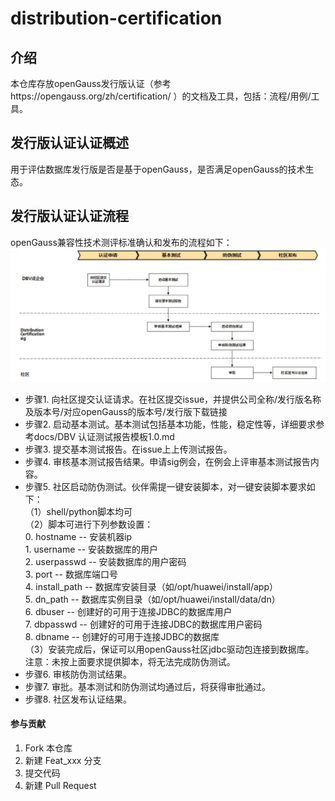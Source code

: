 # distribution-certification

## 介绍
本仓库存放openGauss发行版认证（参考https://opengauss.org/zh/certification/ ）的文档及工具，包括：流程/用例/工具。

## 发行版认证认证概述
用于评估数据库发行版是否是基于openGauss，是否满足openGauss的技术生态。

## 发行版认证认证流程
openGauss兼容性技术测评标准确认和发布的流程如下：
![openGauss发行版认证流程](docs/openGuass发行版认证流程.png)

- 步骤1. 向社区提交认证请求。在社区提交issue，并提供公司全称/发行版名称及版本号/对应openGauss的版本号/发行版下载链接
- 步骤2. 启动基本测试。基本测试包括基本功能，性能，稳定性等，详细要求参考docs/DBV 认证测试报告模板1.0.md
- 步骤3. 提交基本测试报告。在issue上上传测试报告。
- 步骤4. 审核基本测试报告结果。申请sig例会，在例会上评审基本测试报告内容。
- 步骤5. 社区启动防伪测试。伙伴需提一键安装脚本，对一键安装脚本要求如下：   
    （1）shell/python脚本均可   
    （2）脚本可进行下列参数设置：   
        0. hostname -- 安装机器ip   
        1. username -- 安装数据库的用户   
        2. userpasswd -- 安装数据库的用户密码   
        3. port -- 数据库端口号   
        4. install_path -- 数据库安装目录（如/opt/huawei/install/app）   
        5. dn_path -- 数据库实例目录（如/opt/huawei/install/data/dn）   
        6. dbuser -- 创建好的可用于连接JDBC的数据库用户   
        7. dbpasswd -- 创建好的可用于连接JDBC的数据库用户密码   
        8. dbname -- 创建好的可用于连接JDBC的数据库   
    （3）安装完成后，保证可以用openGauss社区jdbc驱动包连接到数据库。   
    注意：未按上面要求提供脚本，将无法完成防伪测试。   
- 步骤6. 审核防伪测试结果。
- 步骤7. 审批。基本测试和防伪测试均通过后，将获得审批通过。
- 步骤8. 社区发布认证结果。

#### 参与贡献

1.  Fork 本仓库
2.  新建 Feat_xxx 分支
3.  提交代码
4.  新建 Pull Request

